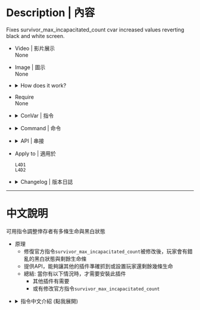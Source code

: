 # Description | 內容
Fixes survivor_max_incapacitated_count cvar increased values reverting black and white screen.

* Video | 影片展示
<br/>None

* Image | 圖示
<br/>None

* <details><summary>How does it work?</summary>

	* Fixed incorrectly set black/white when official cvar ```survivor_max_incapacitated_count != 2```, [see here](https://forums.alliedmods.net/showthread.php?t=313645)
	* Provide natives api for other plugins to get accurate revive counts.
</details>

* Require
<br/>None

* <details><summary>ConVar | 指令</summary>

	* cfg/sourcemod/l4d_heartbeat.cfg
		```php
		// 0=Plugin off, 1=Plugin on.
		l4d_heartbeat_enable "1"
		```
</details>

* <details><summary>Command | 命令</summary>

	None
</details>

* <details><summary>API | 串接</summary>

	```php
	Registers a library name: l4d_heartbeat
	```
	* ```scripting\include\l4d_heartbeat.inc```
</details>

* Apply to | 適用於
	```
	L4D1
	L4D2
	```

* <details><summary>Changelog | 版本日誌</summary>

	* v1.0h (2024-10-3)
		* Remove useless and unnecessary cvars, cmds
		* Remove useless codes locking "survivor_max_incapacitated_count" cvar
		* Fixed not working if other plugin using ```FakeClientCommand(client, "give health");```
		* Fixed no ff damage to player after has incapacitated once
		* Add include file

	* Original
		* [Original plugin](https://forums.alliedmods.net/showthread.php?t=322132)
</details>

- - - -
# 中文說明
可用指令調整倖存者有多條生命與黑白狀態

* 原理
	* 修復官方指令```survivor_max_incapacitated_count```被修改後，玩家會有錯亂的黑白狀態與剩餘生命條
	* 提供API，能夠讓其他的插件準確抓到或設置玩家還剩餘幾條生命
	* 總結: 當你有以下情況時，才需要安裝此插件
		* 其他插件有需要
		* 或有修改官方指令```survivor_max_incapacitated_count```
</details>

* <details><summary>指令中文介紹 (點我展開)</summary>

	* cfg/sourcemod/l4d_heartbeat.cfg
		```php
		// 0=關閉插件, 1=啟動插件
		l4d_heartbeat_enable "1"
		```
</details>